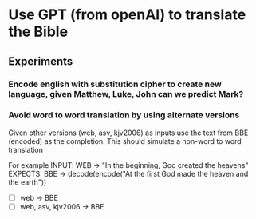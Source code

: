 # Use GPT (from openAI) to translate the Bible


## Experiments

### Encode english with substitution cipher to create new language, given Matthew, Luke, John can we predict Mark?


### Avoid word to word translation by using alternate versions
Given other versions (web, asv, kjv2006) as inputs use the text from BBE (encoded) as the completion.  This should simulate a non-word to word translation

For example
INPUT: WEB -> "In the beginning, God created the heavens"
EXPECTS: BBE -> decode(encode("At the first God made the heaven and the earth"))

 - [ ] web -> BBE
 - [ ] web, asv, kjv2006 -> BBE
